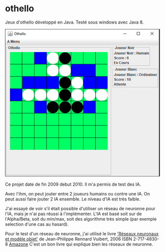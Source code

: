 othello
=======

Jeux d'othello développé en Java.
Testé sous windows avec Java 8.

![Screenshot](/doc/othello_capture.PNG?raw=true "Exemple othello")

Ce projet date de fin 2009 debut 2010.
Il m'a permis de test des IA.

Avec l'ihm, on peut jouter entre 2 joueurs humains ou contre une IA.
On peut aussi faire jouter 2 IA ensemble.
Le niveau d'IA est très faible.

J'ai essayé de voir s'il était possible d'utiliser un réseau de neuronne pour l'IA, mais je n'ai pas réussi à l'implémenter.
L'IA est basé soit sur de l'Alpha/Beta, soit du min/max, soit des algorithme très simple (par exemple selection d'une cas au hasard).

Pour le test d'un réseau de neuronne, j'ai utilisé le livre ['Réseaux neuronaux et modèle objet'](http://www.rennard.org/irn/)
de Jean-Philippe Rennard Vuibert, 2006 ISBN 2-717-4830-8 [Amazone](https://www.amazon.fr/R%C3%A9seaux-neuronaux-introduction-accompagn%C3%A9e-mod%C3%A8le/dp/2711748308)
C'est un bon livre qui explique bien les réseaux de neuronne.